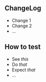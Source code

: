 ## ChangeLog

* Change 1
* Change 2
* ...

## How to test

* See _this_
* Do _that_
* Expect _that_
* ...